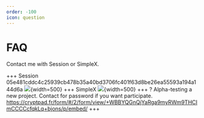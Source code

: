 ```yaml
---
order: -100
icon: question
---
```


# FAQ

Contact me with Session or SimpleX.

+++ Session
05e481cddc4c25939cb478b35a40bd3706fc401f63d8be26ea55593a194a144d6a
![](https://i.postimg.cc/RFVdTTzb/Session-Editor.jpg){width=500}
+++ SimpleX
![](https://i.postimg.cc/Jn6qYBr7/Simple-X-Editor.png){width=500}
+++ ?
Alpha-testing a new project. Contact for password if you want participate.
https://cryptpad.fr/form/#/2/form/view/+WBBYQGnQjYaRga9myRWm9THCImCCCCcfqkLq+bjons/p/embed/
+++



